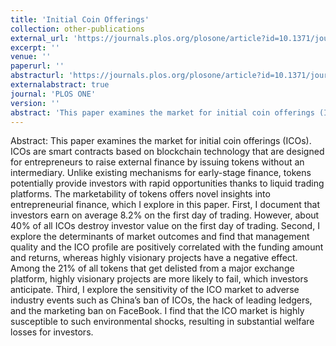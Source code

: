 ```yaml
---
title: 'Initial Coin Offerings'
collection: other-publications
external_url: 'https://journals.plos.org/plosone/article?id=10.1371/journal.pone.0233018'
excerpt: ''
venue: ''
paperurl: ''
abstracturl: 'https://journals.plos.org/plosone/article?id=10.1371/journal.pone.0233018'
externalabstract: true
journal: 'PLOS ONE'
version: ''
abstract: 'This paper examines the market for initial coin offerings (ICOs). ICOs are smart contracts based on blockchain technology that are designed for entrepreneurs to raise external finance by issuing tokens without an intermediary. Unlike existing mechanisms for early-stage finance, tokens potentially provide investors with rapid opportunities thanks to liquid trading platforms. The marketability of tokens offers novel insights into entrepreneurial finance, which I explore in this paper. First, I document that investors earn on average 8.2% on the first day of trading. However, about 40% of all ICOs destroy investor value on the first day of trading. Second, I explore the determinants of market outcomes and find that management quality and the ICO profile are positively correlated with the funding amount and returns, whereas highly visionary projects have a negative effect. Among the 21% of all tokens that get delisted from a major exchange platform, highly visionary projects are more likely to fail, which investors anticipate. Third, I explore the sensitivity of the ICO market to adverse industry events such as China’s ban of ICOs, the hack of leading ledgers, and the marketing ban on FaceBook. I find that the ICO market is highly susceptible to such environmental shocks, resulting in substantial welfare losses for investors.'
---
```


Abstract: This paper examines the market for initial coin offerings (ICOs). ICOs are smart contracts based on blockchain technology that are designed for entrepreneurs to raise external finance by issuing tokens without an intermediary. Unlike existing mechanisms for early-stage finance, tokens potentially provide investors with rapid opportunities thanks to liquid trading platforms. The marketability of tokens offers novel insights into entrepreneurial finance, which I explore in this paper. First, I document that investors earn on average 8.2% on the first day of trading. However, about 40% of all ICOs destroy investor value on the first day of trading. Second, I explore the determinants of market outcomes and find that management quality and the ICO profile are positively correlated with the funding amount and returns, whereas highly visionary projects have a negative effect. Among the 21% of all tokens that get delisted from a major exchange platform, highly visionary projects are more likely to fail, which investors anticipate. Third, I explore the sensitivity of the ICO market to adverse industry events such as China’s ban of ICOs, the hack of leading ledgers, and the marketing ban on FaceBook. I find that the ICO market is highly susceptible to such environmental shocks, resulting in substantial welfare losses for investors.
